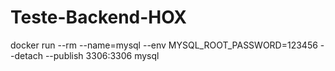 # Teste-Backend-HOX

docker run --rm --name=mysql --env MYSQL_ROOT_PASSWORD=123456 --detach --publish 3306:3306 mysql
